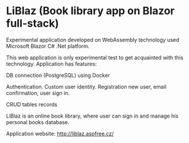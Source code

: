 # LiBlaz (Book library app on Blazor full-stack)

Experimental application developed on WebAssembly technology used Microsoft Blazor C# .Net platform.

This web application is only experimental test to get acquainted with this technology. Application has features:

DB connection (PostgreSQL) using Docker

Authentication. Custom user identity. Registration new user, email confirmation, user sign in.

CRUD tables records

LiBlaz is an online book library, where user can sign in and manage his personal books database.

Application website: http://liblaz.aspfree.cz/